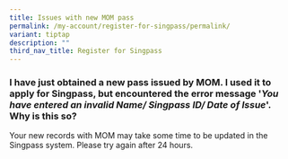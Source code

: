 ```yaml
---
title: Issues with new MOM pass
permalink: /my-account/register-for-singpass/permalink/
variant: tiptap
description: ""
third_nav_title: Register for Singpass
---
```

<h3>I have just obtained a new pass issued by MOM. I used it to apply for Singpass, but encountered the error message '<em>You have entered an invalid Name/ Singpass ID/ Date of Issue</em>'. Why is this so?</h3>
<p>Your new records with MOM may take some time to be updated in the Singpass
system. Please try again after 24 hours.</p>